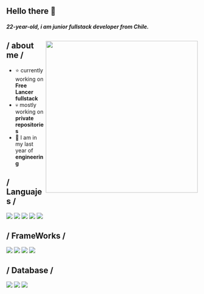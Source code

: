 ## Hello there 👋

<!--
**Mosala44/Mosala44** is a ✨ _special_ ✨ repository because its `README.md` (this file) appears on your GitHub profile.
-->
<h5>22-year-old, i am junior fullstack developer from Chile.</h5>

<div>

<img align="right" width="400" alt="" src="https://i.imgur.com/LXznYVy.jpeg"/>

<h2> / about me /</h2>
  
- ⭐ currently working on **Free Lancer fullstack**
- 💀 mostly working on **private repositories**
- 👾 I am in my last year of **engineering**
  
<h2> / Languajes / </h2>
<img src="https://img.shields.io/badge/html5-%23E34F26.svg?style=for-the-badge&logo=html5&logoColor=white"/> 
<img src="https://img.shields.io/badge/css3-%231572B6.svg?style=for-the-badge&logo=css3&logoColor=white"/> 
<img src="https://img.shields.io/badge/javascript-%23323330.svg?style=for-the-badge&logo=javascript&logoColor=%23F7DF1E"/> 
<img src="https://img.shields.io/badge/php-%23777BB4.svg?style=for-the-badge&logo=php&logoColor=white"/> 
<img src="https://img.shields.io/badge/python-3670A0?style=for-the-badge&logo=python&logoColor=ffdd54"/> 
<h2> / FrameWorks /</h2>
<img src="https://img.shields.io/badge/bootstrap-%238511FA.svg?style=for-the-badge&logo=bootstrap&logoColor=white"/> 
<img src="https://img.shields.io/badge/django-%23092E20.svg?style=for-the-badge&logo=django&logoColor=white"/> 
<img src="https://img.shields.io/badge/laravel-%23FF2D20.svg?style=for-the-badge&logo=laravel&logoColor=white"/> 
<img src="https://img.shields.io/badge/react-%2320232a.svg?style=for-the-badge&logo=react&logoColor=%2361DAFB"/> 
<h2> /  Database / </h2>
<img src="https://img.shields.io/badge/MongoDB-%234ea94b.svg?style=for-the-badge&logo=mongodb&logoColor=white)"/>
<img src="https://img.shields.io/badge/mysql-4479A1.svg?style=for-the-badge&logo=mysql&logoColor=white)"/> 
<img src="https://img.shields.io/badge/sqlite-%2307405e.svg?style=for-the-badge&logo=sqlite&logoColor=white)"/> 
